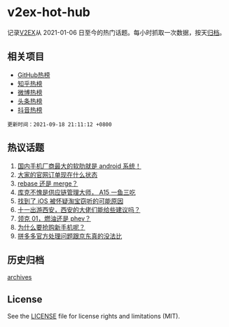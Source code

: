 # v2ex-hot-hub

 记录[V2EX](https://www.v2ex.com/)从 2021-01-06 日至今的热门话题。每小时抓取一次数据，按天[归档](archives)。
 
 ## 相关项目

- [GitHub热榜](https://github.com/lonnyzhang423/github-hot-hub)
- [知乎热榜](https://github.com/lonnyzhang423/zhihu-hot-hub)
- [微博热榜](https://github.com/lonnyzhang423/weibo-hot-hub)
- [头条热榜](https://github.com/lonnyzhang423/toutiao-hot-hub)
- [抖音热榜](https://github.com/lonnyzhang423/douyin-hot-hub)


 `更新时间：2021-09-18 21:11:12 +0800`

## 热议话题

1. [国内手机厂商最大的软肋就是 android 系统！](https://www.v2ex.com/t/802674)
1. [大家的官网订单现在什么状态](https://www.v2ex.com/t/802632)
1. [rebase 还是 merge？](https://www.v2ex.com/t/802718)
1. [库克不愧是供应链管理大师， A15 一鱼三吃](https://www.v2ex.com/t/802673)
1. [找到了 iOS 被怀疑淘宝窃听的可能原因](https://www.v2ex.com/t/802660)
1. [十一出游西安，西安的大佬们能给些建议吗？](https://www.v2ex.com/t/802696)
1. [领克 01，燃油还是 phev？](https://www.v2ex.com/t/802727)
1. [为什么要抢购新手机呢？](https://www.v2ex.com/t/802780)
1. [拼多多官方处理问题跟京东真的没法比](https://www.v2ex.com/t/802798)

## 历史归档

[archives](archives)

## License

See the [LICENSE](LICENSE) file for license rights and limitations (MIT).
